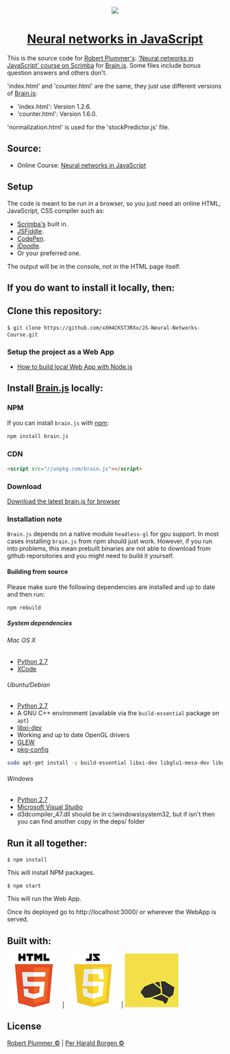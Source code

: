 <p align="center">
   <a href="https://scrimba.com/g/gneuralnetworks">
     <img src="https://scrimba.com/static/img/logo.svg">
     <h1 align="center">Neural networks in JavaScript</h1>
  </a>
</p>

This is the source code for [Robert Plummer's](https://github.com/robertleeplummerjr): ['Neural networks in JavaScript' course on Scrimba](https://scrimba.com/g/gneuralnetworks) for [Brain.js](https://github.com/BrainJS/brain.js).
Some files include bonus question answers and others don't.

'index.html' and 'counter.html' are the same, they just use different versions of [Brain.js](https://github.com/BrainJS/brain.js):
- 'index.html': Version 1.2.6.
- 'counter.html': Version 1.6.0.

'normalization.html' is used for the 'stockPredictor.js' file.

## Source:

- Online Course: [Neural networks in JavaScript](https://scrimba.com/g/gneuralnetworks)
  
## Setup

The code is meant to be run in a browser, so you just need an online HTML, JavaScript, CSS compiler such as:

- [Scrimba's](https://scrimba.com/p/pVZJQfg/cv4rvCR) built in.
- [JSFiddle](https://jsfiddle.net/).
- [CodePen](https://codepen.io/pen/).
- [jDoodle](https://www.jdoodle.com/html-css-javascript-online-editor/).
- Or your preferred one.

The output will be in the console, not in the HTML page itself.


## If you do want to install it locally, then:

## Clone this repository:

    $ git clone https://github.com/xXH4CKST3RXx/JS-Neural-Networks-Course.git

### Setup the project as a Web App

- [How to build local Web App with Node.js](https://hackernoon.com/build-your-first-local-server-and-web-app-with-node-js-5a5d9e00aff0)


## Install [Brain.js](https://github.com/BrainJS/brain.js) locally:

### NPM

If you can install `brain.js` with [npm](http://npmjs.org):

```bash
npm install brain.js
```

### CDN

```html
<script src="//unpkg.com/brain.js"></script>
```

### Download

[Download the latest brain.js for browser](https://unpkg.com/brain.js)

### Installation note

`Brain.js` depends on a native module `headless-gl` for gpu support. In most cases installing `brain.js` from npm should just work. However, if you run into problems, this mean prebuilt binaries are not able to download from github reporsitories and you might need to build it yourself.

#### Building from source

Please make sure the following dependencies are installed and up to date and then run:

```bash
npm rebuild
```

##### System dependencies

###### Mac OS X

- [Python 2.7](https://www.python.org/)
- [XCode](https://developer.apple.com/xcode/)

###### Ubuntu/Debian

- [Python 2.7](https://www.python.org/)
- A GNU C++ environment (available via the `build-essential` package on `apt`)
- [libxi-dev](http://www.x.org/wiki/)
- Working and up to date OpenGL drivers
- [GLEW](http://glew.sourceforge.net/)
- [pkg-config](https://www.freedesktop.org/wiki/Software/pkg-config/)

```bash
sudo apt-get install -y build-essential libxi-dev libglu1-mesa-dev libglew-dev pkg-config
```

###### Windows

- [Python 2.7](https://www.python.org/)
- [Microsoft Visual Studio](https://www.microsoft.com/en-us/download/details.aspx?id=5555)
- d3dcompiler_47.dll should be in c:\windows\system32, but if isn't then you can find another copy in the deps/ folder

## Run it all together:

    $ npm install

This will install NPM packages.

    $ npm start

This will run the Web App.

Once its deployed go to http://localhost:3000/ or wherever the WebApp is served.

## Built with:

[![HTML](https://github.com/nicbuitr/f/blob/master/html5.png)](https://www.w3.org/html/) | [![JavaScript](https://github.com/nicbuitr/f/blob/master/javascript.png)](https://www.w3.org/standards/webdesign/script.html) | [![Brain.js](https://github.com/nicbuitr/f/blob/master/brainjs.png)](https://brain.js.org)



## License

[Robert Plummer ©](https://github.com/robertleeplummerjr) | [Per Harald Borgen ©](https://github.com/perborgen)
